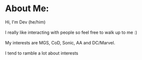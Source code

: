 # About Me:
Hi, I'm Dev (he/him)<br><br>I really like interacting with people so feel free to walk up to me :)<br><br>My interests are MGS, CoD, Sonic, AA and DC/Marvel.<br><br>I tend to ramble a lot about interests  
